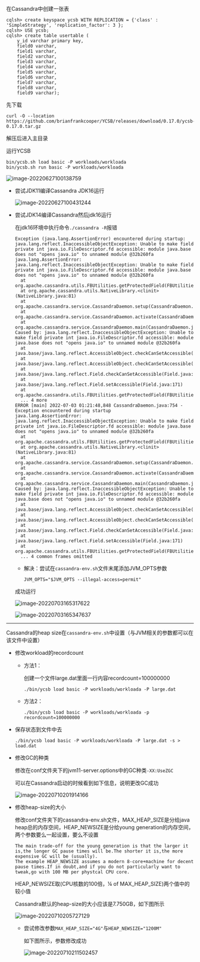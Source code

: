 在Cassandra中创建一张表

```
cqlsh> create keyspace ycsb WITH REPLICATION = {'class' : 'SimpleStrategy', 'replication_factor': 3 };
cqlsh> USE ycsb;
cqlsh> create table usertable (
    y_id varchar primary key,
    field0 varchar,
    field1 varchar,
    field2 varchar,
    field3 varchar,
    field4 varchar,
    field5 varchar,
    field6 varchar,
    field7 varchar,
    field8 varchar,
    field9 varchar);
```

先下载

```
curl -O --location https://github.com/brianfrankcooper/YCSB/releases/download/0.17.0/ycsb-0.17.0.tar.gz
```

解压后进入主目录

运行YCSB

```
bin/ycsb.sh load basic -P workloads/workloada
bin/ycsb.sh run basic -P workloads/workloada
```

![image-20220627100138759](https://raw.githubusercontent.com/liang636600/cloudImg/master/images/image-20220627100138759.png)

* 尝试JDK11编译Cassandra JDK16运行

  ![image-20220627100431244](https://raw.githubusercontent.com/liang636600/cloudImg/master/images/image-20220627100431244.png)

* 尝试JDK14编译Cassandra然后jdk16运行

  在jdk16环境中执行命令`./cassandra -R`报错

  ```
  Exception (java.lang.AssertionError) encountered during startup: java.lang.reflect.InaccessibleObjectException: Unable to make field private int java.io.FileDescriptor.fd accessible: module java.base does not "opens java.io" to unnamed module @32b260fa
  java.lang.AssertionError: java.lang.reflect.InaccessibleObjectException: Unable to make field private int java.io.FileDescriptor.fd accessible: module java.base does not "opens java.io" to unnamed module @32b260fa
  	at org.apache.cassandra.utils.FBUtilities.getProtectedField(FBUtilities.java:672)
  	at org.apache.cassandra.utils.NativeLibrary.<clinit>(NativeLibrary.java:81)
  	at org.apache.cassandra.service.CassandraDaemon.setup(CassandraDaemon.java:198)
  	at org.apache.cassandra.service.CassandraDaemon.activate(CassandraDaemon.java:620)
  	at org.apache.cassandra.service.CassandraDaemon.main(CassandraDaemon.java:732)
  Caused by: java.lang.reflect.InaccessibleObjectException: Unable to make field private int java.io.FileDescriptor.fd accessible: module java.base does not "opens java.io" to unnamed module @32b260fa
  	at java.base/java.lang.reflect.AccessibleObject.checkCanSetAccessible(AccessibleObject.java:357)
  	at java.base/java.lang.reflect.AccessibleObject.checkCanSetAccessible(AccessibleObject.java:297)
  	at java.base/java.lang.reflect.Field.checkCanSetAccessible(Field.java:177)
  	at java.base/java.lang.reflect.Field.setAccessible(Field.java:171)
  	at org.apache.cassandra.utils.FBUtilities.getProtectedField(FBUtilities.java:667)
  	... 4 more
  ERROR [main] 2022-07-03 01:21:48,848 CassandraDaemon.java:754 - Exception encountered during startup
  java.lang.AssertionError: java.lang.reflect.InaccessibleObjectException: Unable to make field private int java.io.FileDescriptor.fd accessible: module java.base does not "opens java.io" to unnamed module @32b260fa
  	at org.apache.cassandra.utils.FBUtilities.getProtectedField(FBUtilities.java:672)
  	at org.apache.cassandra.utils.NativeLibrary.<clinit>(NativeLibrary.java:81)
  	at org.apache.cassandra.service.CassandraDaemon.setup(CassandraDaemon.java:198)
  	at org.apache.cassandra.service.CassandraDaemon.activate(CassandraDaemon.java:620)
  	at org.apache.cassandra.service.CassandraDaemon.main(CassandraDaemon.java:732)
  Caused by: java.lang.reflect.InaccessibleObjectException: Unable to make field private int java.io.FileDescriptor.fd accessible: module java.base does not "opens java.io" to unnamed module @32b260fa
  	at java.base/java.lang.reflect.AccessibleObject.checkCanSetAccessible(AccessibleObject.java:357)
  	at java.base/java.lang.reflect.AccessibleObject.checkCanSetAccessible(AccessibleObject.java:297)
  	at java.base/java.lang.reflect.Field.checkCanSetAccessible(Field.java:177)
  	at java.base/java.lang.reflect.Field.setAccessible(Field.java:171)
  	at org.apache.cassandra.utils.FBUtilities.getProtectedField(FBUtilities.java:667)
  	... 4 common frames omitted
  ```

  * 解决：尝试在`cassandra-env.sh`文件末尾添加JVM_OPTS参数

    ````
    JVM_OPTS="$JVM_OPTS --illegal-access=permit"
    ````

  成功运行

  ![image-20220703165317622](https://raw.githubusercontent.com/liang636600/cloudImg/master/images/image-20220703165317622.png)

  ![image-20220703165347637](https://raw.githubusercontent.com/liang636600/cloudImg/master/images/image-20220703165347637.png)


---

Cassandra的heap size在`cassandra-env.sh`中设置（与JVM相关的参数都可以在该文件中设置）

* 修改workload的recordcount

  * 方法1：

    创建一个文件large.dat里面一行内容recordcount=100000000

    ```
    ./bin/ycsb load basic -P workloads/workloada -P large.dat
    ```

  * 方法2：

    ```
    ./bin/ycsb load basic -P workloads/workloada -p recordcount=100000000
    ```

* 保存状态到文件中去

  ```
  ./bin/ycsb load basic -P workloads/workloada -P large.dat -s > load.dat
  ```

* 修改GC的种类

  修改在conf文件夹下的jvm11-server.options中的GC种类`-XX:UseZGC`

  可以在Cassandra启动的时候看到如下信息，说明更改GC成功

  ![image-20220710201914166](https://raw.githubusercontent.com/liang636600/cloudImg/master/images/image-20220710201914166.png)

* 修改heap-size的大小

  修改conf文件夹下的cassandra-env.sh文件，MAX_HEAP_SIZE是分给java heap总的内存空间，HEAP_NEWSIZE是分给young generation的内存空间，两个参数要么一起设置，要么不设置

  ```
  The main trade-off for the young generation is that the larger it is,the longer GC pause times will be.The shorter it is,the more expensive GC will be (usually).
  The example HEAP_NEWSIZE assumes a modern 8-core+machine for decent pause times.If in doubt,and if you do not particularly want to tweak,go with 100 MB per phystcal CPU core.
  ```

  HEAP_NEWSIZE取(CPU核数的100倍，¼ of MAX_HEAP_SIZE)两个值中的较小值

  Cassandra默认的heap-size的大小应该是7.750GB，如下图所示

  ![image-20220710205727129](https://raw.githubusercontent.com/liang636600/cloudImg/master/images/image-20220710205727129.png)

  * 尝试修改参数`MAX_HEAP_SIZE="4G"`与`HEAP_NEWSIZE="1200M"`

    如下图所示，参数修改成功

    ![image-20220710211502457](https://raw.githubusercontent.com/liang636600/cloudImg/master/images/image-20220710211502457.png)

